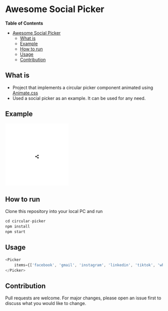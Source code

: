 # Awesome Social Picker

**Table of Contents**

- [Awesome Social Picker](#awesome-social-picker)
  * [What is](#what-is)
  * [Example](#example)
  * [How to run](#how-to-run)
  * [Usage](#usage)
  * [Contribution](#contribution)

## What is
- Project that implements a circular picker component animated using [Animate.css](https://animate.style/ "Animate.css")
- Used a social picker as an example. It can be used for any need.

## Example

<img src="resources/social-picker.gif" height="40%" width="40%"/>

## How to run

Clone this repository into your local PC and run
```javascript
cd circular-picker
npm install
npm start
```

## Usage
```javascript
<Picker
	items={['facebook', 'gmail', 'instagram', 'linkedin', 'tiktok', 'whatsapp', 'twitter', 'youtube']}>
</Picker>
```

## Contribution

Pull requests are welcome. For major changes, please open an issue first to discuss what you would like to change.
